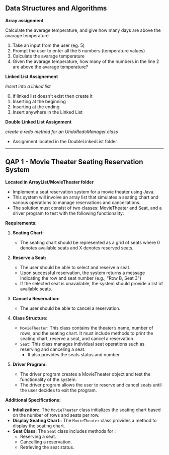 ## Data Structures and Algorithms
**Array assignment**

Calculate the average temperature, and give how many days are above the avarage temperature
1. Take an input from the user (eg. 5)
2. Prompt the user to enter all the 5 numbers (temperature values)
3. Calculate the avarage temperature
4. Given the avarage temperature, how many of the numbers in the line 2 are above the avarage temperature?

**Linked List Assignement** 

*Insert into a linked list*

0. if linked list doesn't exist then create it
1. Inserting at the beginning
2. Inserting at the ending
3. Insert anywhere in the Linked List

**Double Linked List Assignment**

*create a redo method for an UndoRedoManager class*
- Assignment located in the DoubleLinkedList folder

***

## QAP 1 - Movie Theater Seating Reservation System

**Located in ArrayList/MovieTheater folder**

- Implement a seat reservation system for a movie theater using Java. 
- This system will involve an array list that simulates a seating chart and various operations to manage reservations and cancellations. 
- The solution must consist of two classes: MovieTheater and Seat, and a driver program to test
with the following functionality:

**Requirements:**

1. **Seating Chart:**
   - The seating chart should be represented as a grid of seats where 0 denotes available seats and X denotes reserved seats.

2. **Reserve a Seat:**
   - The user should be able to select and reserve a seat. 
   - Upon successful reservation, the system returns a message indicating the row and seat number (e.g., "Row B, Seat 3")
   - If the selected seat is unavailable, the system should provide a list of available seats.
3. **Cancel a Reservation:**
   - The user should be able to cancel a reservation. 
4. **Class Structure:**
    -  `MovieTheater`: This class contains the theater’s name, number of rows, and the seating chart. It must include methods to print the seating chart, reserve a seat, and cancel a reservation.
    - `Seat`:  This class manages individual seat operations such as reserving and canceling a seat.
      - It also provides the seats status and number.
5. **Driver Program:**
    - The driver program  creates a MovieTheater object and test the functionality of the system.
    - The driver program  allows the user to reserve and cancel seats until the user decides to exit the program.
   
**Additional Specifications:**
- **Intialization:**: The `MovieTheater` class initializes the seating chart based on the number of rows and seats per row.
- **Display Seating Chart:**: The `MovieTheater` class  provides a method to display the seating chart.
- **Seat Class**: The `Seat` class includes methods for :
  - Reserving a seat.
  - Cancelling a reservation.
  - Retrieving the seat status.
